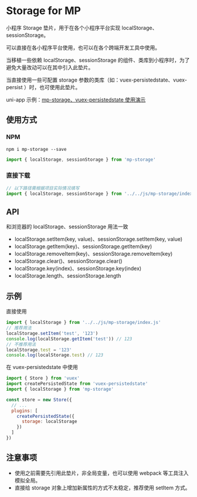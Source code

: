 # Storage for MP

小程序 Storage 垫片，用于在各个小程序平台实现 localStorage、sessionStorage。

可以直接在各小程序平台使用，也可以在各个跨端开发工具中使用。

当移植一些依赖 localStorage、sessionStorage 的组件、类库到小程序时，为了避免大量改动可以在其中引入此垫片。

当直接使用一些可配置 storage 参数的类库（如：vuex-persistedstate、vuex-persist ）时，也可使用此垫片。

uni-app 示例：[mp-storage、vuex-persistedstate 使用演示](https://github.com/zhetengbiji/mp-storage/tree/master/test/uni-app)

## 使用方式

### NPM

```
npm i mp-storage --save
```

```js
import { localStorage, sessionStorage } from 'mp-storage'
```

### 直接下载

```js
// 以下路径需根据项目实际情况填写
import { localStorage, sessionStorage } from '../../js/mp-storage/index.js'
```

## API

和浏览器的 localStorage、sessionStorage 用法一致

* localStorage.setItem(key, value)、sessionStorage.setItem(key, value)
* localStorage.getItem(key)、sessionStorage.getItem(key)
* localStorage.removeItem(key)、sessionStorage.removeItem(key)
* localStorage.clear()、sessionStorage.clear()
* localStorage.key(index)、sessionStorage.key(index)
* localStorage.length、sessionStorage.length

## 示例

直接使用

```js
import { localStorage } from '../../js/mp-storage/index.js'
// 推荐用法
localStorage.setItem('test', '123')
console.log(localStorage.getItem('test')) // 123
// 不推荐用法
localStorage.test = '123'
console.log(localStorage.test) // 123
```

在 vuex-persistedstate 中使用

```js
import { Store } from 'vuex'
import createPersistedState from 'vuex-persistedstate'
import { localStorage } from 'mp-storage'

const store = new Store({
  // ...
  plugins: [
    createPersistedState({
      storage: localStorage
    })
  ]
})
```

## 注意事项

* 使用之前需要先引用此垫片，非全局变量，也可以使用 webpack 等工具注入模拟全局。
* 直接给 storage 对象上增加新属性的方式不太稳定，推荐使用 setItem 方式。

